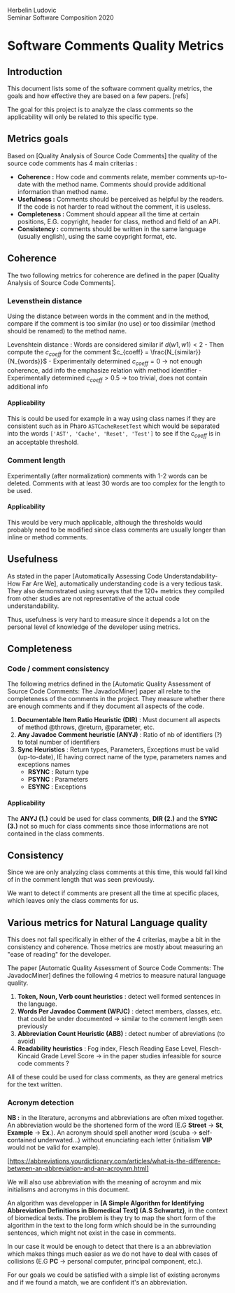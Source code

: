 Herbelin Ludovic<br>
Seminar Software Composition 2020<br>

Software Comments Quality Metrics
===

## Introduction

This document lists some of the software comment quality metrics, the goals and how effective they are based on a few papers. [refs]

The goal for this project is to analyze the class comments so the applicability will only be related to this specific type.

## Metrics goals

Based on [Quality Analysis of Source Code Comments] the quality of the source code comments has 4 main criterias :
- **Coherence :** How code and comments relate, member comments up-to-date with the method name. Comments should provide additional information than method name.
- **Usefulness :** Comments should be perceived as helpful by the readers. If the code is not harder to read without the comment, it is useless.
- **Completeness :** Comment should appear all the time at certain positions, E.G. copyright, header for class, method and field of an API.
- **Consistency :** comments should be written in the same language (usually english), using the same coypright format, etc.

## Coherence

The two following metrics for coherence are defined in the paper [Quality Analysis of Source Code Comments].

### Levensthein distance

Using the distance between words in the comment and in the method, compare if the comment is too similar (no use) or too dissimilar (method should be renamed) to the method name.

Levenshtein distance : Words are considered similar if $d(w1, w1) < 2$
    - Then compute the $c_{coeff}$ for the comment $c_{coeff} = \frac{N_{similar}}{N_{words}}$
    - Experimentally determined $c_{coeff} = 0$ -> not enough coherence, add info the emphasize relation with method identifier
    - Experimentally determined $c_{coeff} > 0.5$ -> too trivial, does not contain additional info

#### Applicability

This is could be used for example in a way using class names if they are consistent such as in Pharo `ASTCacheResetTest` which would be separated into the words `['AST', 'Cache', 'Reset', 'Test']` to see if the $c_{coeff}$ is in an acceptable threshold. 

### Comment length

Experimentally (after normalization) comments with 1-2 words can be deleted. Comments with at least 30 words are too complex for the length to be used. 

#### Applicability

This would be very much applicable, although the thresholds would probably need to be modified since class comments are usually longer than inline or method comments.


## Usefulness

As stated in the paper [Automatically Assessing Code Understandability- How Far Are We], automatically understanding code is a very tedious task. They also demonstrated using surveys that the 120+ metrics they compiled from other studies are not representative of the actual code understandability. 

Thus, usefulness is very hard to measure since it depends a lot on the personal level of knowledge of the developer using metrics.

## Completeness

### Code / comment consistency

The following metrics defined in the [Automatic Quality Assessment of Source Code Comments: The JavadocMiner] paper all relate to the completeness of the comments in the project. They measure whether there are enough comments and if they document all aspects of the code.

1. **Documentable Item Ratio Heuristic (DIR)** : Must document all aspects of method @throws, @return, @parameter, etc.
2. **Any Javadoc Comment heuristic (ANYJ)** : Ratio of nb of identifiers (?) to total number of identifiers
3. **Sync Heuristics** : Return types, Parameters, Exceptions must be valid (up-to-date), IE having correct name of the type, parameters names and exceptions names
    - **RSYNC** : Return type
    - **PSYNC** : Parameters
    - **ESYNC** : Exceptions


#### Applicability

The **ANYJ (1.)** could be used for class comments, **DIR (2.)** and the **SYNC (3.)** not so much for class comments since those informations are not contained in the class comments.

## Consistency

Since we are only analyzing class comments at this time, this would fall kind of in the comment length that was seen previously.

We want to detect if comments are present all the time at specific places, which leaves only the class comments for us.

## Various metrics for Natural Language quality

This does not fall specifically in either of the 4 criterias, maybe a bit in the consistency and coherence. Those metrics are mostly about measuring an "ease of reading" for the developer.
 
The paper [Automatic Quality Assessment of Source Code Comments: The JavadocMiner] defines the following 4 metrics to measure natural language quality.

1. **Token, Noun, Verb count heuristics** : detect well formed sentences in the language.
2. **Words Per Javadoc Comment (WPJC)** : detect members, classes, etc. that could be under documented -> similar to the comment length seen previously
3. **Abbreviation Count Heuristic (ABB)** : detect number of abreviations (to avoid) 
4. **Readability heuristics** : Fog index, Flesch Reading Ease Level, Flesch-Kincaid Grade Level Score -> in the paper studies infeasible for source code comments ?

All of these could be used for class comments, as they are general metrics for the text written.


### Acronym detection

**NB :** in the literature, acronyms and abbreviations are often mixed together. An abbreviation would be the shortened form of the word (E.G **Street** -> **St**, **Example** -> **Ex**.). An acronym should spell another word (scuba -> **s**elf-**c**ontained **u**nderwated...) without enunciating each letter (initialism **VIP** would not be valid for example). 

[https://abbreviations.yourdictionary.com/articles/what-is-the-difference-between-an-abbreviation-and-an-acroynm.html] 


We will also use abbreviation with the meaning of acroynm and mix initialisms and acronyms in this document.

An algorithm was developper in **[A Simple Algorithm for Identifying Abbreviation Definitions in Biomedical Text] (A.S Schwartz)**, in the context of biomedical texts.
The problem is they try to map the short form of the algorithm in the text to the long form which should be in the surrounding sentences, which might not exist in the case in comments.

In our case it would be enough to detect that there is a an abbreviation which makes things much easier as we do not have to deal with cases of collisions (E.G **PC** -> personal computer, principal component, etc.).

For our goals we could be satisfied with a simple list of existing acronyms and if we found a match, we are confident it's an abbreviation.

